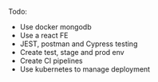 Todo:

- Use docker mongodb
- Use a react FE
- JEST, postman and Cypress testing
- Create test, stage and prod env
- Create CI pipelines
- Use kubernetes to manage deployment
